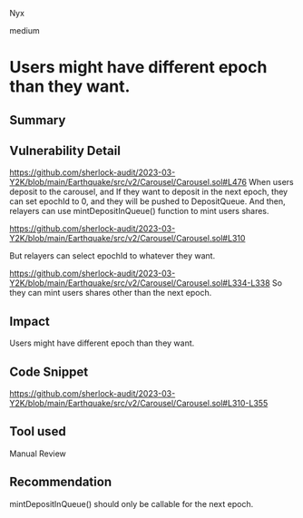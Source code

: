 Nyx

medium

# Users might have different epoch than they want.

## Summary

## Vulnerability Detail
https://github.com/sherlock-audit/2023-03-Y2K/blob/main/Earthquake/src/v2/Carousel/Carousel.sol#L476
When users deposit to the carousel, and If they want to deposit in the next epoch, they can set epochId to 0, and they will be pushed to DepositQueue. And then, relayers can use mintDepositInQueue() function to mint users shares. 

https://github.com/sherlock-audit/2023-03-Y2K/blob/main/Earthquake/src/v2/Carousel/Carousel.sol#L310

But relayers can select epochId to whatever they want. 

https://github.com/sherlock-audit/2023-03-Y2K/blob/main/Earthquake/src/v2/Carousel/Carousel.sol#L334-L338
So they can mint users shares other than the next epoch.
    
## Impact
Users might have different epoch than they want.
## Code Snippet
https://github.com/sherlock-audit/2023-03-Y2K/blob/main/Earthquake/src/v2/Carousel/Carousel.sol#L310-L355
## Tool used

Manual Review

## Recommendation
mintDepositInQueue() should only be callable for the next epoch.
